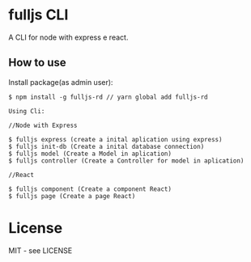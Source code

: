 # fulljs CLI

A CLI for node with express e react.



## How to use

Install package(as admin user): 

```shell
$ npm install -g fulljs-rd // yarn global add fulljs-rd

Using Cli:

//Node with Express

$ fulljs express (create a inital aplication using express)
$ fulljs init-db (Create a inital database connection)
$ fulljs model (Create a Model in aplication)
$ fulljs controller (Create a Controller for model in aplication)

//React

$ fulljs component (Create a component React)
$ fulljs page (Create a page React)
```

# License

MIT - see LICENSE

